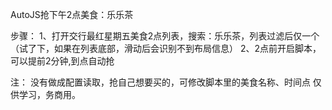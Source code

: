 AutoJS抢下午2点美食：乐乐茶

步骤：
1、打开交行最红星期五美食2点列表，搜索：乐乐茶，列表过滤后仅一个（试了下，如果在列表底部，滑动后会识别不到布局信息）
2、2点前开启脚本，可以提前2分钟,到点自动抢

注：
没有做成配置读取，抢自己想要买的，可修改脚本里的美食名称、时间点
仅供学习，务商用。


